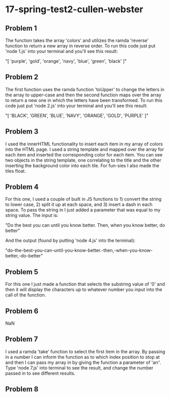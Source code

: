 # 17-spring-test2-cullen-webster

## Problem 1
The function takes the array 'colors' and utilizes the ramda 'reverse' function
to return a new array in reverse order. To run this code just put 'node 1.js'
into your terminal and you'll see this result:

"[ 'purple', 'gold', 'orange', 'navy', 'blue', 'green', 'black' ]"


## Problem 2
The first function uses the ramda function 'toUpper' to change the letters in the array to upper-case and then the second function maps over the array to return a new one in which the letters have been transformed. To run this code just put 'node 2.js' into your terminal and you'll see this result:

"[ 'BLACK', 'GREEN', 'BLUE', 'NAVY', 'ORANGE', 'GOLD', 'PURPLE' ]"

## Problem 3
I used the innerHTML functionality to insert each item in my array of colors into the HTML page. I used a string template and mapped over the array for each item and inserted the corresponding color for each item. You can see two objects in the string template, one correlating to the title and the other inserting the background color into each tile. For fun-sies I also made the tiles float.

## Problem 4
For this one, I used a couple of built in JS functions to 1) convert the string to lower case, 2) split it up at each space, and 3) insert a dash in each space. To pass the string in I just added a parameter that was equal to my string value. The input is:

"Do the best you can until you know better. Then, when you know better, do better"

And the output (found by putting 'node 4.js' into the terminal):

"do-the-best-you-can-until-you-know-better.-then,-when-you-know-better,-do-better"

## Problem 5
For this one I just made a function that selects the substring value of '0' and then it will display the characters up to whatever number you input into the call of the function.

## Problem 6
NaN

## Problem 7
I used a ramda 'take' function to select the first item in the array. By passing in a number I can inform the function as to which index position to stop at and then I can pass my array in by giving the function a parameter of 'arr'. Type 'node 7.js' into terminal to see the result, and change the number passed in to see different results.

## Problem 8
